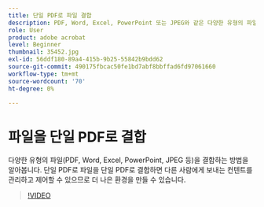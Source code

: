 ```yaml
---
title: 단일 PDF로 파일 결합
description: PDF, Word, Excel, PowerPoint 또는 JPEG와 같은 다양한 유형의 파일을 단일 PDF로 결합
role: User
product: adobe acrobat
level: Beginner
thumbnail: 35452.jpg
exl-id: 56ddf180-89a4-415b-9b25-55842b9bdd62
source-git-commit: 490175fbcac50fe1bd7abf8bbffad6fd97061660
workflow-type: tm+mt
source-wordcount: '70'
ht-degree: 0%

---
```


# 파일을 단일 PDF로 결합

다양한 유형의 파일(PDF, Word, Excel, PowerPoint, JPEG 등)을 결합하는 방법을 알아봅니다. 단일 PDF로 파일을 단일 PDF로 결합하면 다른 사람에게 보내는 컨텐트를 관리하고 제어할 수 있으므로 더 나은 환경을 만들 수 있습니다.

>[!VIDEO](https://video.tv.adobe.com/v/35452?hidetitle=true)

